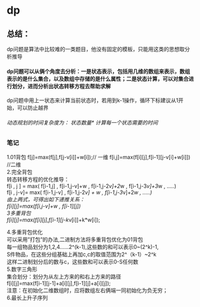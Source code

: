 # dp
## 总结：
dp问题是算法中比较难的一类题目，他没有固定的模板，只能用这类的思想取分析推导  
#### dp问题可以从俩个角度去分析：一是状态表示，包括用几维的数组来表示，数组表示的是什么集合，以及数组中存储的是什么属性；二是状态计算，可以对集合进行划分，进而分析出状态转移方程去帮助求解  
dp问题中用上一状态来计算当前状态时，若用到k-1操作，循环下标建议从1开始，可以防止越界  
###### 动态规划的时间复杂度为： 状态数量* 计算每一个状态需要的时间
### 笔记
1.01背包
f[j]=max(f[j],f[j-v[i]]+w[i]);// 一维 
f[i,j]=max(f[i][j],f[i-1][j-v[i]+w[i]])  //二维   
2.完全背包  
转态转移方程的优化推导：  
f[i , j ] = max( f[i-1,j] , f[i-1,j-v]+w ,  f[i-1,j-2*v]+2*w , f[i-1,j-3*v]+3*w , .....)  
f[i , j-v]= max(            f[i-1,j-v]   ,  f[i-1,j-2*v] + w , f[i-1,j-3*v]+2*w , .....)  
由上两式，可得出如下递推关系：   
                        f[i][j]=max(f[i,j-v]+w , f[i-1][j])  
3多重背包  
f[i][j]=max(f[i][j],f[i-1][j-k*v[i]]+k*w[i]);  

4.多重背包优化  
可以采用”打包”的办法,二进制方法将多重背包优化为01背包  
每一组物品划分为1,2,4……2^(k-1),这些数的和可以表示0~(2^k)-1,  
S件物品，在这些分组基础上再加c,c的取值范围为2^（k-1）~2^k  
这样二进制划分后的数与c，这些数和可以表示0-S任何数  
5.数字三角形  
集合划分：划分为从左上方来的和右上方来的路径  
f[i][j]=max(f[i-1][j-1]+a[i][j],f[i-1][j]+a[i][j]);  
注意：在初始化二维数组时，应将数组左右俩端一同初始化为负无穷；  
6.最长上升子序列  



